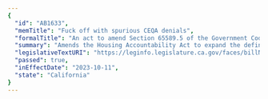 ```yaml
---
{
  "id": "AB1633",
  "memTitle": "Fuck off with spurious CEQA denials",
  "formalTitle": "An act to amend Section 65589.5 of the Government Code, relating to housing.",
  "summary": "Amends the Housing Accountability Act to expand the definition of 'disapproving' a housing development project to include instances where a local agency fails to make a timely determination on a project's CEQA exemption or commits an abuse of discretion. It also expands the definition to include failing to adopt or certify a negative declaration, addendum, EIR, or comparable environmental document for a project that meets specified location and density criteria. The bill aims to facilitate housing development by limiting the ability of local agencies to disapprove or condition housing projects in violation of the Housing Accountability Act.",
  "legislativeTextURI": "https://leginfo.legislature.ca.gov/faces/billNavClient.xhtml?bill_id=202320240AB1633",
  "passed": true,
  "inEffectDate": "2023-10-11",
  "state": "California"
}
---
```

